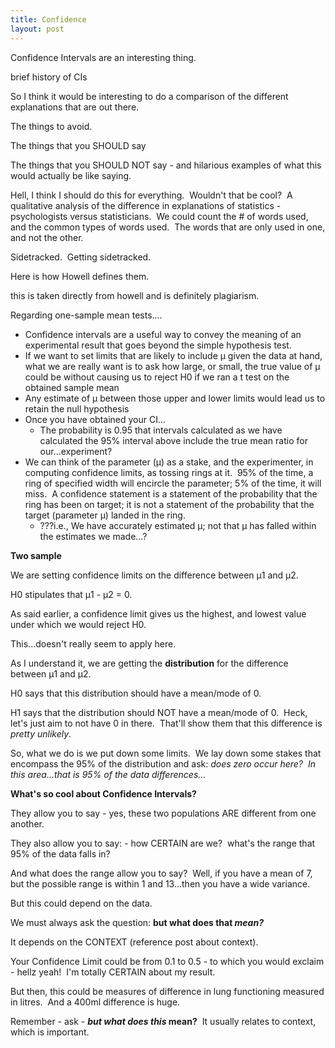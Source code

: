 ```yaml
---
title: Confidence
layout: post
---
```


Confidence Intervals are an interesting thing.

brief history of CIs

So I think it would be interesting to do a comparison of the different explanations that are out there.

The things to avoid.

The things that you SHOULD say

The things that you SHOULD NOT say - and hilarious examples of what this would actually be like saying.

Hell, I think I should do this for everything.  Wouldn't that be cool?  A qualitative analysis of the difference in explanations of statistics - psychologists versus statisticians.  We could count the # of words used, and the common types of words used.  The words that are only used in one, and not the other.

Sidetracked.  Getting sidetracked.

Here is how Howell defines them.

this is taken directly from howell and is definitely plagiarism.

Regarding one-sample mean tests....
<ul>
	<li>Confidence intervals are a useful way to convey the meaning of an experimental result that goes beyond the simple hypothesis test.</li>
	<li>If we want to set limits that are likely to include µ given the data at hand, what we are really want is to ask how large, or small, the true value of µ could be without causing us to reject H0 if we ran a t test on the obtained sample mean</li>
	<li>Any estimate of µ between those upper and lower limits would lead us to retain the null hypothesis</li>
	<li>Once you have obtained your CI...
<ul>
	<li>The probability is 0.95 that intervals calculated as we have calculated the 95% interval above include the true mean ratio for our...experiment?</li>
</ul>
</li>
	<li>We can think of the parameter (µ) as a stake, and the experimenter, in computing confidence limits, as tossing rings at it.  95% of the time, a ring of specified width will encircle the parameter; 5% of the time, it will miss.  A confidence statement is a statement of the probability that the ring has been on target; it is not a statement of the probability that the target (parameter µ) landed in the ring.
<ul>
	<li>???i.e., We have accurately estimated µ; not that µ has falled within the estimates we made...?</li>
</ul>
</li>
</ul>
<strong>Two sample</strong>

We are setting confidence limits on the difference between µ1 and µ2.

H0 stipulates that µ1 - µ2 = 0.

As said earlier, a confidence limit gives us the highest, and lowest value under which we would reject H0.

This...doesn't really seem to apply here.

As I understand it, we are getting the <strong>distribution</strong> for the difference between µ1 and µ2.

H0 says that this distribution should have a mean/mode of 0.

H1 says that the distribution should NOT have a mean/mode of 0.  Heck, let's just aim to not have 0 in there.  That'll show them that this difference is <em>pretty unlikely</em>.

So, what we do is we put down some limits.  We lay down some stakes that encompass the 95% of the distribution and ask: <em>does zero occur here?  In this area...that is 95% of the data differences...</em>

<strong>What's so cool about Confidence Intervals?</strong>

They allow you to say - yes, these two populations ARE different from one another.

They also allow you to say: - how CERTAIN are we?  what's the range that 95% of the data falls in?

And what does the range allow you to say?  Well, if you have a mean of 7, but the possible range is within 1 and 13...then you have a wide variance.

But this could depend on the data.

We must always ask the question: <strong>but what does that <em>mean?</em></strong><em> </em>

It depends on the CONTEXT (reference post about context).

Your Confidence Limit could be from 0.1 to 0.5 - to which you would exclaim - hellz yeah!  I'm totally CERTAIN about my result.

But then, this could be measures of difference in lung functioning measured in litres.  And a 400ml difference is huge.

Remember - ask - <strong><em>but what does this</em> mean?</strong>  It usually relates to context, which is important.